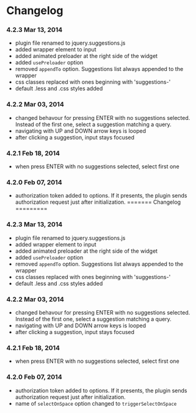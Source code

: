 Changelog
=========
### 4.2.3 Mar 13, 2014

* plugin file renamed to jquery.suggestions.js
* added wrapper element to input
* added animated preloader at the right side of the widget
* added `usePreloader` option
* removed `appendTo` option. Suggestions list always appended to the wrapper
* css classes replaced with ones beginning with 'suggestions-'
* default .less and .css styles added

### 4.2.2 Mar 03, 2014

* changed behavour for pressing ENTER with no suggestions selected. Instead of the first one, select a suggestion matching a query.
* navigating with UP and DOWN arrow keys is looped
* after clicking a suggestion, input stays focused
 
### 4.2.1 Feb 18, 2014

* when press ENTER with no suggestions selected, select first one

### 4.2.0 Feb 07, 2014

* authorization token added to options. If it presents, the plugin sends authorization request just after initialization.
=======
Changelog
=========
### 4.2.3 Mar 13, 2014

* plugin file renamed to jquery.suggestions.js
* added wrapper element to input
* added animated preloader at the right side of the widget
* added `usePreloader` option
* removed `appendTo` option. Suggestions list always appended to the wrapper
* css classes replaced with ones beginning with 'suggestions-'
* default .less and .css styles added

### 4.2.2 Mar 03, 2014

* changed behavour for pressing ENTER with no suggestions selected. Instead of the first one, select a suggestion matching a query.
* navigating with UP and DOWN arrow keys is looped
* after clicking a suggestion, input stays focused
 
### 4.2.1 Feb 18, 2014

* when press ENTER with no suggestions selected, select first one

### 4.2.0 Feb 07, 2014

* authorization token added to options. If it presents, the plugin sends authorization request just after initialization.
* name of `selectOnSpace` option changed to `triggerSelectOnSpace`